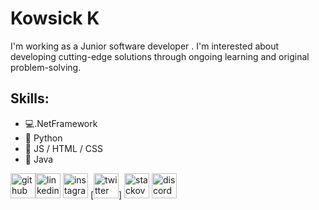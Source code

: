 
# Kowsick K

I'm working as a Junior software developer . I'm interested about developing cutting-edge solutions through ongoing learning and original problem-solving.

## Skills: 
* 💻.NetFramework
* 🐍 Python
* 📶 JS / HTML / CSS
* 📲 Java


[<img src='https://cdn.jsdelivr.net/npm/simple-icons@3.0.1/icons/github.svg' alt='github' height='40'>](https://github.com/kowsick10?tab=repositories)[<img src='https://cdn.jsdelivr.net/npm/simple-icons@3.0.1/icons/linkedin.svg' alt='linkedin' height='40'>](linkedin.com/in/kowsick-k0710/) [<img src='https://cdn.jsdelivr.net/npm/simple-icons@3.0.1/icons/instagram.svg' alt='instagram' height='40'>](https://www.instagram.com/itz_me_kowsick_/)  [<img src='https://cdn.jsdelivr.net/npm/simple-icons@3.0.1/icons/twitter.svg' alt='twitter' height='40'>]  [<img src='https://cdn.jsdelivr.net/npm/simple-icons@3.0.1/icons/stackoverflow.svg' alt='stackoverflow' height='40'>](https://stackoverflow.com/users/23164146/kowsick-k)  [<img src='https://cdn.jsdelivr.net/npm/simple-icons@3.0.1/icons/discord.svg' alt='discord' height='40'>](https://discord.com/channels/@me)






